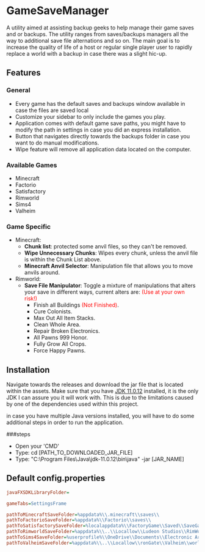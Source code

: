 # GameSaveManager

A utility aimed at assisting backup geeks to help manage their game saves and or backups. 
The utility ranges from saves/backups managers all the way to additional save file alternations and so on.
The main goal is to increase the quality of life of a host or regular single player user to rapidly replace a world
with a backup in case there was a slight hic-up.

## Features

### General
- Every game has the default saves and backups window available in case the files are saved local
- Customize your sidebar to only include the games you play.
- Application comes with default game save paths, you might have to modify the path in settings in case you did
an express installation.
- Button that navigates directly towards the backups folder in case you want to do manual modifications.
- Wipe feature will remove all application data located on the computer.

### Available Games
- Minecraft
- Factorio
- Satisfactory
- Rimworld
- Sims4
- Valheim

### Game Specific
- Minecraft:
  - <b>Chunk list</b>: protected some anvil files, so they can't be removed.
  - <b>Wipe Unnecessary Chunks</b>: Wipes every chunk, unless the anvil file is within the Chunk List above.
  - <b>Minecraft Anvil Selector</b>: Manipulation file that allows you to move anvils around.
- Rimworld:
  - <b>Save File Manipulator</b>: Toggle a mixture of manipulations that alters your save in different ways, current
    alters are: <span style="color:red">(Use at your own risk!)</span>
    - Finish all Buildings <span style="color:red">(Not Finished)</span>.
    - Cure Colonists.
    - Max Out All Item Stacks.
    - Clean Whole Area.
    - Repair Broken Electronics.
    - All Pawns 999 Honor.
    - Fully Grow All Crops.
    - Force Happy Pawns.

## Installation
Navigate towards the releases and download the jar file that is located within the assets.
Make sure that you have [JDK 11.0.12](https://www.oracle.com/java/technologies/javase-jdk11-downloads.html) installed, it is the only JDK I can assure you it will work with. This is due to the
limitations caused by one of the dependencies used within this project.

in case you have multiple Java versions installed, you will have to do some additional steps in order to run the application.

###steps
- Open your 'CMD'
- Type: cd [PATH_TO_DOWNLOADED_JAR_FILE]
- Type: "C:\Program Files\Java\jdk-11.0.12\bin\java" -jar [JAR_NAME]

## Default config.properties
```INI
javaFXSDKLibraryFolder=

gameTabs=SettingsFrame

pathToMinecraftSaveFolder=%appdata%\\.minecraft\\saves\\
pathToFactorioSaveFolder=%appdata%\\Factorio\\saves\\
pathToSatisfactorySaveFolder=%localappdata%\\FactoryGame\\Saved\\SaveGames\\
pathToRimworldSaveFolder=%appdata%\\..\\Locallow\\Ludeon Studios\\RimWorld by Ludeon Studios\\Saves\\
pathToSims4SaveFolder=%userprofile%\\OneDrive\\Documents\\Electronic Arts\\The Sims 4\\saves\\
pathToValheimSaveFolder=%appdata%\\..\\Locallow\\ronGate\\Valheim\\worlds\\
```